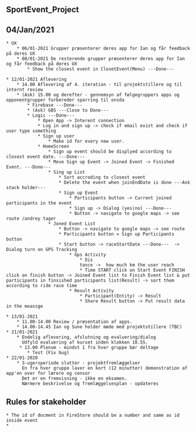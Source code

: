 ## SportEvent_Project


## 04/Jan/2021
    * UX 
        * 06/01-2021 Grupper præsenterer deres app for Ian og får feedback på deres UX
        * 08/01-2021 De resterende grupper præsenterer deres app for Ian og får feedback på deres UX
            * Show the closest event in ClosetEvent(Menu) ---Done--- 
            
    * 12/01-2021 Aflevering 
        * 14.00 Aflevering af 4. iteration - til projektstillere og til internt review
        * (Ask) 15.00 og derefter - gennemsyn af følgegruppers apps og opponentgrupper forbereder sparring til onsda
            * Firebase ---Done---
            * (Ask) GBS ---Close to Done---
            * Logic ---Done---
                * Open App -> Interent connection
                * Log in and sign up -> check if email exist and check if user type something
                * Sign up user
                    * Make id for every new user. 
                * HomeScreen
                    * Sign up event should be displyed according to closest event date. ---Done--- 
                    * Move Sign up Event -> Joined Event -> Finished Event. ---Done--- 
                    * Sing up List 
                        * Sort accroding to closest event
                        * Delete the event when joinEndDate is done ---Ask stack holder--- 
                        * Sign up Event 
                            * Participants button -> Current joined participants in the event
                            * Sign up -> Dialog (yes|no) ---Done--- 
                            * Button -> navigate to google maps -> see route /andrey tager
                    * Joned Event List 
                        * Button -> navigate to google maps -> see route
                        * Participants button = Sign up Participants button 
                        * Start button -> raceStartDate ---Done---  -> Dialog turn on GPS Tracking  
                            * Gps Activity 
                                * Dis
                                tance ->  how much km the user reach 
                                * Time START click on Start Event FINISH click on finish button -> Joined Event list to Finish Event list & put participants in finsished participants list(Result) -> sort them according to ride race time 
                            * Result Activity 
                                * Participant(Entity) -> Result    
                                * Share Result button -> Put result data in the meassge 

    * 13/01-2021 
        * 11.00-14.00 Review / præsentation af apps.
        * 14.00-14.45 Ian og Sune holder møde med projektstillere (TBC)
    * 21/01-2021 
        * Endelig aflevering, afslutning og evaluering/dialog
          Udfyld evaluering af kurset inden klokken 10.55.
         * 13.00 Plenum - mindst 1 fra hver gruppe bør deltage
            * Test (Fix bug)
    * 22/01-2020 
        * 3-ugersperiode slutter - projektfremlæggelser
          En fra hver gruppe laver en kort (12 minutter) demonstration af app'en over for lærere og censor
          Det er en fremvisning - ikke en eksamen.
          Nærmere beskrivelse og fremlæggelsesplan - opdateres
 
    
## Rules for stakeholder 
    * The id of docment in FireStore should be a number and same as id inside event 
    *   